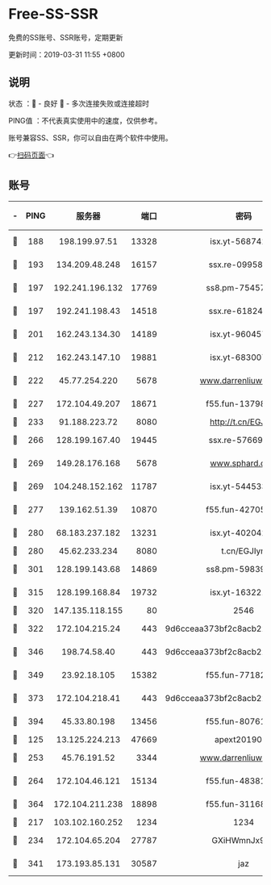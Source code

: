 # Free-SS-SSR

免费的SS账号、SSR账号，定期更新

更新时间：2019-03-31 11:55 +0800

## 说明

状态     ：🙂 - 良好 🙁 - 多次连接失败或连接超时

PING值   ：不代表真实使用中的速度，仅供参考。

账号兼容SS、SSR，你可以自由在两个软件中使用。

👉[扫码页面](https://liesauer.github.io/Free-SS-SSR/)👈

## 账号

|-|PING|服务器|端口|密码|加密方式|区域|
|:----:|:----:|:-----:|-----:|:----:|:----:|:----:|
|🙂|188|198.199.97.51|13328|isx.yt-56874296|aes-256-cfb|US|
|🙂|193|134.209.48.248|16157|ssx.re-09958168|aes-256-cfb|US|
|🙂|197|192.241.196.132|17769|ss8.pm-75457473|aes-256-cfb|US|
|🙂|197|192.241.198.43|14518|ssx.re-61824417|aes-256-cfb|US|
|🙂|201|162.243.134.30|14189|isx.yt-96045738|aes-256-cfb|US|
|🙂|212|162.243.147.10|19881|isx.yt-68300799|aes-256-cfb|US|
|🙂|222|45.77.254.220|5678|www.darrenliuwei.com|aes-256-cfb|SG|
|🙂|227|172.104.49.207|18671|f55.fun-13798673|aes-256-cfb|SG|
|🙂|233|91.188.223.72|8080|http://t.cn/EGJIyrl|rc4-md5|RU|
|🙂|266|128.199.167.40|19445|ssx.re-57669332|aes-256-cfb|SG|
|🙂|269|149.28.176.168|5678|www.sphard.com|aes-256-cfb|AU|
|🙂|269|104.248.152.162|11787|isx.yt-54453329|aes-256-cfb|SG|
|🙂|277|139.162.51.39|10870|f55.fun-42705355|aes-256-cfb|SG|
|🙂|280|68.183.237.182|13231|isx.yt-40204239|aes-256-cfb|SG|
|🙂|280|45.62.233.234|8080|t.cn/EGJIyrl|rc4-md5|CA|
|🙂|301|128.199.143.68|14869|ss8.pm-59839550|aes-256-cfb|SG|
|🙂|315|128.199.168.84|19732|isx.yt-16322176|aes-256-cfb|SG|
|🙂|320|147.135.118.155|80|2546|chacha20|US|
|🙂|322|172.104.215.24|443|9d6cceaa373bf2c8acb22e60b6a58be6|aes-256-cfb|US|
|🙂|346|198.74.58.40|443|9d6cceaa373bf2c8acb22e60b6a58be6|aes-256-cfb|US|
|🙂|349|23.92.18.105|15382|f55.fun-77182272|aes-256-cfb|US|
|🙂|373|172.104.218.41|443|9d6cceaa373bf2c8acb22e60b6a58be6|aes-256-cfb|US|
|🙂|394|45.33.80.198|13456|f55.fun-80761096|aes-256-cfb|US|
|🙂|125|13.125.224.213|47669|apext2019001|chacha20|KR|
|🙂|253|45.76.191.52|3344|www.darrenliuwei.com|aes-256-cfb|JP|
|🙂|264|172.104.46.121|15134|f55.fun-48381477|aes-256-cfb|SG|
|🙂|364|172.104.211.238|18898|f55.fun-31168082|aes-256-cfb|US|
|🙁|217|103.102.160.252|1234|1234|rc4-md5|JP|
|🙁|234|172.104.65.204|27787|GXiHWmnJx94S|aes-256-cfb|JP|
|🙁|341|173.193.85.131|30587|jaz|aes-256-cfb|US|
